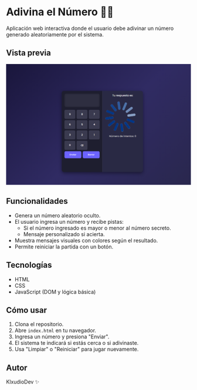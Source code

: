 # Adivina el Número 🎯🔢

Aplicación web interactiva donde el usuario debe adivinar un número generado aleatoriamente por el sistema.

## Vista previa

![Captura de la app de adivinar número](/imagenApp.png)

## Funcionalidades

- Genera un número aleatorio oculto.
- El usuario ingresa un número y recibe pistas:
  - Si el número ingresado es mayor o menor al número secreto.
  - Mensaje personalizado si acierta.
- Muestra mensajes visuales con colores según el resultado.
- Permite reiniciar la partida con un botón.

## Tecnologías

- HTML
- CSS
- JavaScript (DOM y lógica básica)

## Cómo usar

1. Clona el repositorio.
2. Abre `index.html` en tu navegador.
3. Ingresa un número y presiona "Enviar".
4. El sistema te indicará si estás cerca o si adivinaste.
5. Usa "Limpiar" o "Reiniciar" para jugar nuevamente.

## Autor
KlxudioDev ✨
